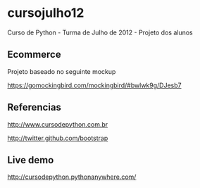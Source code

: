 cursojulho12
============

Curso de Python - Turma de Julho de 2012 - Projeto dos alunos

Ecommerce
---------

Projeto baseado no seguinte mockup

https://gomockingbird.com/mockingbird/#bwlwk9g/DJesb7

Referencias
-----------

http://www.cursodepython.com.br

http://twitter.github.com/bootstrap

Live demo
---------

http://cursodepython.pythonanywhere.com/

